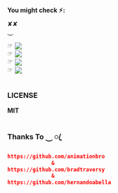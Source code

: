 
**You might check ⚡︎:**

                     
 ✘✘</br>
 ⏝


<tr>
  <td>
  <a>
     ☞︎︎︎ <a href="https://github.com/bradtraversy/design-resources-for-developers">  <img align="center" src="https://img.shields.io/badge/design resources for developers-12100E?style=flat&logo=html&logoColor=white"></a></br> 
     ☞︎︎︎ <a href="https://github.com/bradtraversy/50projects50days">  <img align="center" src="https://img.shields.io/badge/50projects50days-4974a5?style=flat&logo=css&color=4974a5"></a> </br>
     ☞︎︎︎ <a href="https://github.com/animationbro/Personal-Portfolio-Website001">  <img align="center" src="https://img.shields.io/badge/Personal Portfolio Website001-4974a5?style=flat&logo=html&color=7a49a5"></a></br>
     ☞︎︎︎ <a href="https://github.com/bradtraversy/vanillawebprojects">  <img align="center" src="https://img.shields.io/badge/vanillawebprojects-4974a5?style=flat&logo=javascripts&color=eaca67"></a>

  </td>
</tr>



#

### LICENSE
**MIT**
#

### Thanks To ⏝ ꦿ

```json
https://github.com/animationbro
              &
https://github.com/bradtraversy
              &
https://github.com/hernandoabella
```
